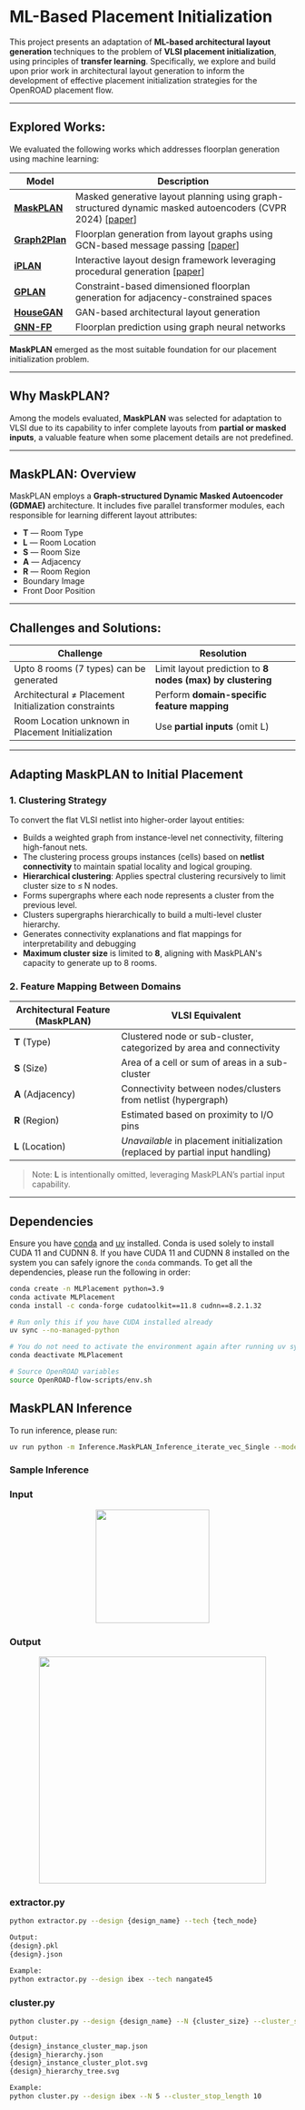 # ML-Based Placement Initialization

This project presents an adaptation of **ML-based architectural layout generation** techniques to the problem of **VLSI placement initialization**, using principles of **transfer learning**. Specifically, we explore and build upon prior work in architectural layout generation to inform the development of effective placement initialization strategies for the OpenROAD placement flow. 

---

## Explored Works: 

We evaluated the following works which addresses floorplan generation using machine learning:

| Model | Description |
|-------|-------------|
| **[MaskPLAN](https://github.com/HangZhangZ/MaskPLAN)** | Masked generative layout planning using graph-structured dynamic masked autoencoders (CVPR 2024) [[paper](https://openaccess.thecvf.com/content/CVPR2024/html/Zhang_MaskPLAN_Masked_Generative_Layout_Planning_from_Partial_Input_CVPR_2024_paper.html)] |
| **[Graph2Plan](https://github.com/HanHan55/Graph2plan)** | Floorplan generation from layout graphs using GCN-based message passing [[paper](https://arxiv.org/abs/2004.13204)] |
| **[iPLAN](https://github.com/realcrane/iPLAN-Interactive-and-Procedural-Layout-Planning)** | Interactive layout design framework leveraging procedural generation [[paper](https://arxiv.org/pdf/2203.14412)] |
| **[GPLAN](https://arxiv.org/pdf/2008.01803)** | Constraint-based dimensioned floorplan generation for adjacency-constrained spaces |
| **[HouseGAN](https://github.com/ennauata/housegan)** | GAN-based architectural layout generation |
| **[GNN-FP](https://github.com/mo7amed7assan1911/Floor_Plan_Generation_using_GNNs)** | Floorplan prediction using graph neural networks |


**MaskPLAN** emerged as the most suitable foundation for our placement initialization problem.

---

## Why MaskPLAN? 

Among the models evaluated, **MaskPLAN** was selected for adaptation to VLSI due to its capability to infer complete layouts from **partial or masked inputs**, a valuable feature when some placement details are not predefined.

---

## MaskPLAN: Overview

MaskPLAN employs a **Graph-structured Dynamic Masked Autoencoder (GDMAE)** architecture. It includes five parallel transformer modules, each responsible for learning different layout attributes:

- **T** — Room Type  
- **L** — Room Location  
- **S** — Room Size  
- **A** — Adjacency  
- **R** — Room Region  
- Boundary Image  
- Front Door Position  

---
## Challenges and Solutions: 


| Challenge | Resolution |
|----------|------------|
| Upto 8 rooms (7 types) can be generated | Limit layout prediction to **8 nodes (max) by clustering**|
| Architectural ≠ Placement Initialization constraints | Perform **domain-specific feature mapping** |
| Room Location unknown in Placement Initialization | Use **partial inputs** (omit L) |


---

## Adapting MaskPLAN to Initial Placement


### 1. Clustering Strategy

To convert the flat VLSI netlist into higher-order layout entities:

- Builds a weighted graph from instance-level net connectivity, filtering high-fanout nets.
- The clustering process groups instances (cells) based on **netlist connectivity** to maintain spatial locality and logical grouping.
- **Hierarchical clustering**: Applies spectral clustering recursively to limit cluster size to ≤ N nodes.
- Forms supergraphs where each node represents a cluster from the previous level.
- Clusters supergraphs hierarchically to build a multi-level cluster hierarchy.
- Generates connectivity explanations and flat mappings for interpretability and debugging
- **Maximum cluster size** is limited to **8**, aligning with MaskPLAN's capacity to generate up to 8 rooms.


### 2. Feature Mapping Between Domains

| Architectural Feature (MaskPLAN) | VLSI Equivalent |
|----------------------------------|-----------------|
| **T** (Type) | Clustered node or sub-cluster, categorized by area and connectivity |
| **S** (Size) | Area of a cell or sum of areas in a sub-cluster |
| **A** (Adjacency) | Connectivity between nodes/clusters from netlist (hypergraph) |
| **R** (Region) | Estimated based on proximity to I/O pins |
| **L** (Location) | *Unavailable* in placement initialization (replaced by partial input handling) |

> Note: **L** is intentionally omitted, leveraging MaskPLAN’s partial input capability.

---


## Dependencies
Ensure you have [conda](https://docs.conda.io/projects/conda/en/latest/user-guide/install/index.html) and [uv](https://docs.astral.sh/uv/getting-started/installation/) installed.
Conda is used solely to install CUDA 11 and CUDNN 8.
If you have CUDA 11 and CUDNN 8 installed on the system you can safely ignore the `conda` commands.
To get all the dependencies, please run the following in order:

```bash
conda create -n MLPlacement python=3.9
conda activate MLPlacement
conda install -c conda-forge cudatoolkit==11.8 cudnn==8.2.1.32

# Run only this if you have CUDA installed already
uv sync --no-managed-python

# You do not need to activate the environment again after running uv sync.
conda deactivate MLPlacement

# Source OpenROAD variables
source OpenROAD-flow-scripts/env.sh
```

## MaskPLAN Inference

To run inference, please run:

```bash
uv run python -m Inference.MaskPLAN_Inference_iterate_vec_Single --model Large --par_L 0 --par_R 0
```

### Sample Inference
### Input
<p align="center">
  <img src="https://github.com/user-attachments/assets/80f9eb62-fd44-4ab6-837e-f6c6d5adc625" width="200"/>
</p>

### Output
<p align="center">
  <img src="https://github.com/user-attachments/assets/978e778f-a05d-4978-baf3-c579526cc356" width="400"/>
</p>

### extractor.py
```bash
python extractor.py --design {design_name} --tech {tech_node}

Output:
{design}.pkl
{design}.json

Example:
python extractor.py --design ibex --tech nangate45
```
### cluster.py
```bash
python cluster.py --design {design_name} --N {cluster_size} --cluster_stop_length {cluster_stop_length}

Output:
{design}_instance_cluster_map.json
{design}_hierarchy.json
{design}_instance_cluster_plot.svg
{design}_hierarchy_tree.svg

Example:
python cluster.py --design ibex --N 5 --cluster_stop_length 10
```
